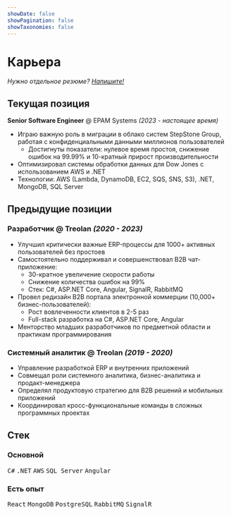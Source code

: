 ```yaml
---
showDate: false
showPagination: false
showTaxonomies: false
---
```

# Карьера

*Нужно отдельное резюме? [Напишите!](/contact)*

## Текущая позиция
**Senior Software Engineer** @ EPAM Systems *(2023 - настоящее время)*
- Играю важную роль в миграции в облако систем StepStone Group, работая с конфиденциальными данными миллионов пользователей
  - Достигнуты показатели: нулевое время простоя, снижение ошибок на 99.99% и 10-кратный прирост производительности
- Оптимизировал системы обработки данных для Dow Jones с использованием AWS и .NET
- Технологии: AWS (Lambda, DynamoDB, EC2, SQS, SNS, S3), .NET, MongoDB, SQL Server

## Предыдущие позиции

### Разработчик @ Treolan *(2020 - 2023)*
- Улучшил критически важные ERP-процессы для 1000+ активных пользователей без простоев
- Самостоятельно поддерживал и совершенствовал B2B чат-приложение:
  - 30-кратное увеличение скорости работы
  - Снижение количества ошибок на 99%
  - Стек: C#, ASP.NET Core, Angular, SignalR, RabbitMQ
- Провел редизайн B2B портала электронной коммерции (10,000+ бизнес-пользователей):
  - Рост вовлеченности клиентов в 2-5 раз
  - Full-stack разработка на C#, ASP.NET Core, Angular
- Менторство младших разработчиков по предметной области и практикам программирования

### Системный аналитик @ Treolan *(2019 - 2020)*
- Управление разработкой ERP и внутренних приложений
- Совмещал роли системного аналитика, бизнес-аналитика и продакт-менеджера
- Определял продуктовую стратегию для B2B решений и мобильных приложений
- Координировал кросс-функциональные команды в сложных программных проектах

## Стек
### Основной
<kbd>C#</kbd> <kbd>.NET</kbd> <kbd>AWS</kbd> <kbd>SQL Server</kbd> <kbd>Angular</kbd>

### Есть опыт
<kbd>React</kbd> <kbd>MongoDB</kbd> <kbd>PostgreSQL</kbd> <kbd>RabbitMQ</kbd> <kbd>SignalR</kbd>
